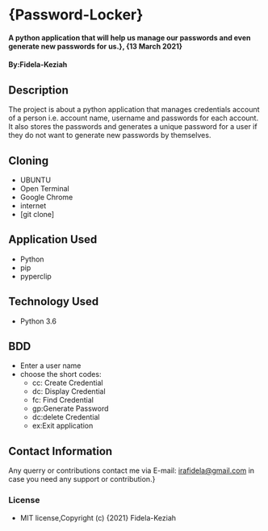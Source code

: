 # {Password-Locker}

#### A python application that will help us manage our passwords and even generate new passwords for us.}, {13 March 2021}
#### By:Fidela-Keziah

## Description

The project is about a python application that manages credentials account of a person  i.e. account name, username and passwords for each account. It also stores the passwords and generates a unique password for a user if they do not want to generate new passwords by themselves.

## Cloning

* UBUNTU
* Open Terminal
* Google Chrome
* internet
* [git clone]

## Application Used

* Python
* pip
* pyperclip

## Technology Used

* Python 3.6

## BDD

* Enter a user name
* choose the short codes:
  * cc: Create Credential
  * dc: Display Credential
  * fc: Find Credential
  * gp:Generate Password
  * dc:delete Credential
  * ex:Exit application

## Contact Information

Any querry or contributions contact me via E-mail: irafidela@gmail.com in case you need any support or contribution.}

### License

* MIT license,Copyright (c) {2021} Fidela-Keziah